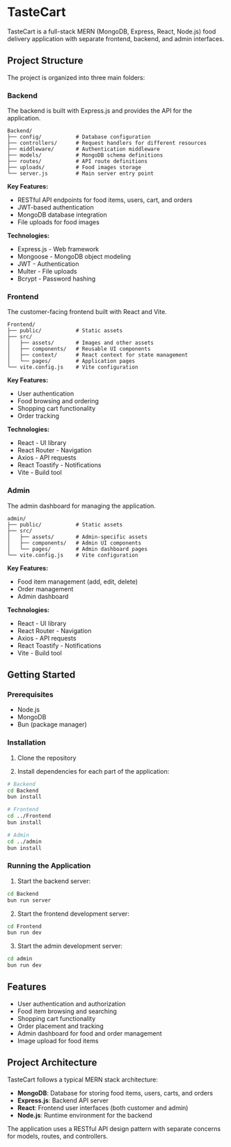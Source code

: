 # TasteCart

TasteCart is a full-stack MERN (MongoDB, Express, React, Node.js) food delivery application with separate frontend, backend, and admin interfaces.

## Project Structure

The project is organized into three main folders:

### Backend

The backend is built with Express.js and provides the API for the application.

```
Backend/
├── config/           # Database configuration
├── controllers/      # Request handlers for different resources
├── middleware/       # Authentication middleware
├── models/           # MongoDB schema definitions
├── routes/           # API route definitions
├── uploads/          # Food images storage
└── server.js         # Main server entry point
```

**Key Features:**
- RESTful API endpoints for food items, users, cart, and orders
- JWT-based authentication
- MongoDB database integration
- File uploads for food images

**Technologies:**
- Express.js - Web framework
- Mongoose - MongoDB object modeling
- JWT - Authentication
- Multer - File uploads
- Bcrypt - Password hashing

### Frontend

The customer-facing frontend built with React and Vite.

```
Frontend/
├── public/           # Static assets
├── src/
│   ├── assets/       # Images and other assets
│   ├── components/   # Reusable UI components
│   ├── context/      # React context for state management
│   └── pages/        # Application pages
└── vite.config.js    # Vite configuration
```

**Key Features:**
- User authentication
- Food browsing and ordering
- Shopping cart functionality
- Order tracking

**Technologies:**
- React - UI library
- React Router - Navigation
- Axios - API requests
- React Toastify - Notifications
- Vite - Build tool

### Admin

The admin dashboard for managing the application.

```
admin/
├── public/           # Static assets
├── src/
│   ├── assets/       # Admin-specific assets
│   ├── components/   # Admin UI components
│   └── pages/        # Admin dashboard pages
└── vite.config.js    # Vite configuration
```

**Key Features:**
- Food item management (add, edit, delete)
- Order management
- Admin dashboard

**Technologies:**
- React - UI library
- React Router - Navigation
- Axios - API requests
- React Toastify - Notifications
- Vite - Build tool

## Getting Started

### Prerequisites

- Node.js
- MongoDB
- Bun (package manager)

### Installation

1. Clone the repository

2. Install dependencies for each part of the application:

```bash
# Backend
cd Backend
bun install

# Frontend
cd ../Frontend
bun install

# Admin
cd ../admin
bun install
```

### Running the Application

1. Start the backend server:

```bash
cd Backend
bun run server
```

2. Start the frontend development server:

```bash
cd Frontend
bun run dev
```

3. Start the admin development server:

```bash
cd admin
bun run dev
```

## Features

- User authentication and authorization
- Food item browsing and searching
- Shopping cart functionality
- Order placement and tracking
- Admin dashboard for food and order management
- Image upload for food items

## Project Architecture

TasteCart follows a typical MERN stack architecture:

- **MongoDB**: Database for storing food items, users, carts, and orders
- **Express.js**: Backend API server
- **React**: Frontend user interfaces (both customer and admin)
- **Node.js**: Runtime environment for the backend

The application uses a RESTful API design pattern with separate concerns for models, routes, and controllers.
